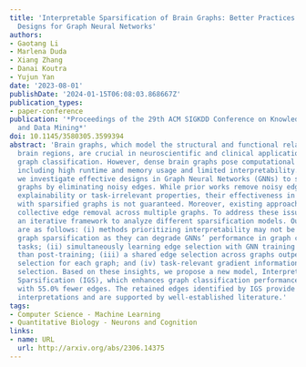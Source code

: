 ```yaml
---
title: 'Interpretable Sparsification of Brain Graphs: Better Practices and Effective
  Designs for Graph Neural Networks'
authors:
- Gaotang Li
- Marlena Duda
- Xiang Zhang
- Danai Koutra
- Yujun Yan
date: '2023-08-01'
publishDate: '2024-01-15T06:08:03.868667Z'
publication_types:
- paper-conference
publication: '*Proceedings of the 29th ACM SIGKDD Conference on Knowledge Discovery
  and Data Mining*'
doi: 10.1145/3580305.3599394
abstract: 'Brain graphs, which model the structural and functional relationships between
  brain regions, are crucial in neuroscientific and clinical applications involving
  graph classification. However, dense brain graphs pose computational challenges
  including high runtime and memory usage and limited interpretability. In this paper,
  we investigate effective designs in Graph Neural Networks (GNNs) to sparsify brain
  graphs by eliminating noisy edges. While prior works remove noisy edges based on
  explainability or task-irrelevant properties, their effectiveness in enhancing performance
  with sparsified graphs is not guaranteed. Moreover, existing approaches often overlook
  collective edge removal across multiple graphs. To address these issues, we introduce
  an iterative framework to analyze different sparsification models. Our findings
  are as follows: (i) methods prioritizing interpretability may not be suitable for
  graph sparsification as they can degrade GNNs’ performance in graph classification
  tasks; (ii) simultaneously learning edge selection with GNN training is more beneficial
  than post-training; (iii) a shared edge selection across graphs outperforms separate
  selection for each graph; and (iv) task-relevant gradient information aids in edge
  selection. Based on these insights, we propose a new model, Interpretable Graph
  Sparsification (IGS), which enhances graph classification performance by up to 5.1%
  with 55.0% fewer edges. The retained edges identified by IGS provide neuroscientific
  interpretations and are supported by well-established literature.'
tags:
- Computer Science - Machine Learning
- Quantitative Biology - Neurons and Cognition
links:
- name: URL
  url: http://arxiv.org/abs/2306.14375
---
```

